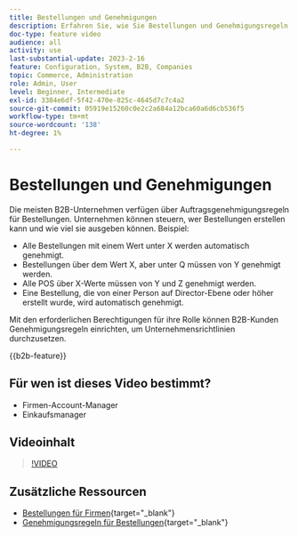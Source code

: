 ```yaml
---
title: Bestellungen und Genehmigungen
description: Erfahren Sie, wie Sie Bestellungen und Genehmigungsregeln für Ihre B2B-Unternehmenskonten aktivieren.
doc-type: feature video
audience: all
activity: use
last-substantial-update: 2023-2-16
feature: Configuration, System, B2B, Companies
topic: Commerce, Administration
role: Admin, User
level: Beginner, Intermediate
exl-id: 3384e6df-5f42-470e-825c-4645d7c7c4a2
source-git-commit: 05919e15260c0e2c2a684a12bca60a6d6cb536f5
workflow-type: tm+mt
source-wordcount: '138'
ht-degree: 1%

---
```


# Bestellungen und Genehmigungen

Die meisten B2B-Unternehmen verfügen über Auftragsgenehmigungsregeln für Bestellungen. Unternehmen können steuern, wer Bestellungen erstellen kann und wie viel sie ausgeben können. Beispiel:

- Alle Bestellungen mit einem Wert unter X werden automatisch genehmigt.
- Bestellungen über dem Wert X, aber unter Q müssen von Y genehmigt werden.
- Alle POS über X-Werte müssen von Y und Z genehmigt werden.
- Eine Bestellung, die von einer Person auf Director-Ebene oder höher erstellt wurde, wird automatisch genehmigt.

Mit den erforderlichen Berechtigungen für ihre Rolle können B2B-Kunden Genehmigungsregeln einrichten, um Unternehmensrichtlinien durchzusetzen.

{{b2b-feature}}

## Für wen ist dieses Video bestimmt?

- Firmen-Account-Manager
- Einkaufsmanager

## Videoinhalt

>[!VIDEO](https://video.tv.adobe.com/v/344450?quality=12&learn=on)

## Zusätzliche Ressourcen

- [Bestellungen für Firmen](https://experienceleague.adobe.com/docs/commerce-admin/b2b/purchase-orders/purchase-order-flow.html?lang=de){target="_blank"}
- [Genehmigungsregeln für Bestellungen](https://experienceleague.adobe.com/docs/commerce-admin/b2b/purchase-orders/account-dashboard-approval-rules.html?lang=de){target="_blank"}
